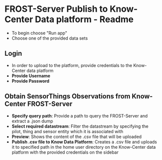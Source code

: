 # FROST-Server Publish to Know-Center Data platform - Readme
* To begin choose "Run app"
* Choose one of the provided data sets

## Login
* In order to upload to the platform, provide credentials to the Know-Center data platform
* **Provide Username**
* **Provide Password**

## Obtain SensorThings Observations from Know-Center FROST-Server
* **Specify query path**: Provide a path to query the FROST-Server and extract a .json dump
* **Select required datastream**: Filter the datastream by specifying the pilot, thing and sensor entity which it is associated with
* **Preview**: Shows the content of the .csv file that will be uploaded
* **Publish .csv file to Know Data Platform**: Creates a .csv file and uploads it to specified path in the home user directory on the Know-Center data platform with the provided credentials on the sidebar
